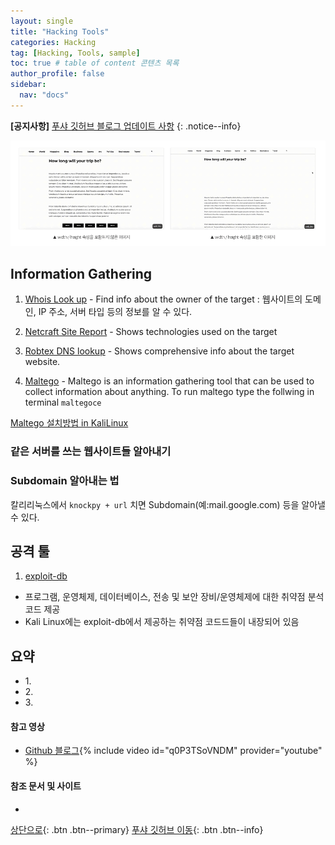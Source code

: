 ```yaml
---
layout: single
title: "Hacking Tools"
categories: Hacking
tag: [Hacking, Tools, sample]
toc: true # table of content 콘텐츠 목록
author_profile: false
sidebar:
  nav: "docs"
---
```


**[공지사항]** [푸샤 깃허브 블로그 업데이트 사항](https://github.com/de24world/de24world.github.io)
{: .notice--info}

<img src="/assets/images/CLS/width_height.gif" />

## Information Gathering

1. [Whois Look up](https://whois.domaintools.com/) - Find info about the owner of the target
   : 웹사이트의 도메인, IP 주소, 서버 타입 등의 정보를 알 수 있다.

2. [Netcraft Site Report](https://sitereport.netcraft.com/?url=) - Shows technologies used on the target

3. [Robtex DNS lookup](https://www.robtex.com/) - Shows comprehensive info about the target website.

4. [Maltego](https://www.maltego.com/product-features/) - Maltego is an information gathering tool that can be used to collect information about anything. To run maltego type the follwing in terminal `maltegoce`

[Maltego 설치방법 in KaliLinux](https://installati.one/kalilinux/maltego/)

### 같은 서버를 쓰는 웹사이트들 알아내기

### Subdomain 알아내는 법

칼리리눅스에서 `knockpy + url` 치면 Subdomain(예:mail.google.com) 등을 알아낼 수 있다.

## 공격 툴

1. [exploit-db](https://www.exploit-db.com/)

- 프로그램, 운영체제, 데이터베이스, 전송 및 보안 장비/운영체제에 대한 취약점 분석 코드 제공
- Kali Linux에는 exploit-db에서 제공하는 취약점 코드드들이 내장되어 있음

<div class="notice--success">
<h2>요약</h2>
<ul>
  <li>1. </li>
  <li>2. </li>
  <li>3. </li>
</ul>
</div>

#### 참고 영상

- [Github 블로그](https://youtu.be/q0P3TSoVNDM){% include video id="q0P3TSoVNDM" provider="youtube" %}

#### 참조 문서 및 사이트

- []()

[상단으로](#svg-란){: .btn .btn--primary}
[푸샤 깃허브 이동](https://github.com/de24world){: .btn .btn--info}
